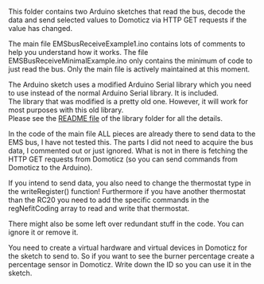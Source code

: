 
This folder contains two Arduino sketches that read the bus, decode the data and send selected values to Domoticz via HTTP GET requests if the value has changed.

The main file EMSbusReceiveExample1.ino contains lots of comments to help you understand how it works. The file EMSBusReceiveMinimalExample.ino only contains the minimum of code to just read the bus. Only the main file is actively maintained at this moment.

The Arduino sketch uses a modified Arduino Serial library which you need to use instead of the normal Arduino Serial library.
It is included.<br>
The library that was modified is a pretty old one. However, it will work for most purposes with this old library.<br>
Please see the [README file](https://github.com/bbqkees/Nefit-Buderus-EMS-bus-Arduino-Domoticz/blob/master/ReadOnly-Send-via-GET/libraries/Nefitserial/README.md) of the library folder for all the details.

In the code of the main file ALL pieces are already there to send data to the EMS bus, I have not tested this.
The parts I did not need to acquire the bus data, I commented out or just ignored.
What is not in there is fetching the HTTP GET requests from Domoticz (so you can send commands from Domoticz to the Arduino).

If you intend to send data, you also need to change the thermostat type in the writeRegister() function!
Furthermore if you have another thermostat than the RC20 you need to add the specific commands in the regNefitCoding array to read and write that thermostat.

There might also be some left over redundant stuff in the code. You can ignore it or remove it.

You need to create a virtual hardware and virtual devices in Domoticz for the sketch to send to.
So if you want to see the burner percentage create a percentage sensor in Domoticz.
Write down the ID so you can use it in the sketch.

